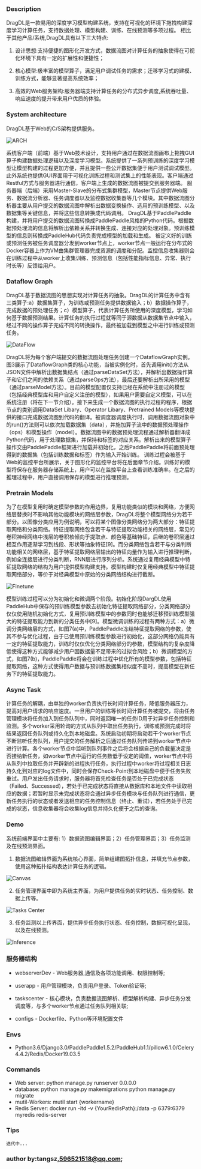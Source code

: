 ### Description

DragDL是一款易用的深度学习模型构建系统，支持在可视化的环境下拖拽构建深度学习计算任务，支持数据处理、模型构建、训练、在线预测等多项过程。
相比于其他产品/系统,DragDL具有以下三大特点:

1. 设计思想:支持便捷的图形化开发方式，数据流图对计算任务的抽象使得在可视化环境下具有一定的扩展性和便捷性；

2. 核心模型:极丰富的模型算子，满足用户调试任务的需求；迁移学习式的建模、训练方式，能够显著提高系统效率；

3. 高效的Web服务架构:服务器端支持计算任务的分布式异步调度,系统吞吐量、响应速度的提升带来用户优质的体验。

### System architecture

DragDL基于Web的C/S架构提供服务。

![ARCH](https://github.com/tago-tech/dragdl/blob/master/demo/arch.jpg#pic_center)

系统客户端（前端）基于Web技术设计，支持用户通过在数据流图画布上拖拽GUI算子构建数据处理逻辑以及深度学习模型。系统提供了一系列预训练的深度学习模型让模型构建的过程更加方便，并且提供一些公开数据集便于用户测试调试模型。此外系统也提供GUI界面用于可视化训练过程和测试集上的性能表现。客户端通过Restful方式与服务器进行通信，客户端上生成的数据流图被提交到服务器端。
服务器端（后端）采用Master-Slave的分布式集群模型，Master节点提供Web服务、数据流分析器、任务调度器以及监控数据收集器等几个模块。其中数据流图分析器主要从用户提交的数据流图中解析出数据变换操作、选用的预训练模型、以及数据集等关键信息，并将这些信息转换成代码调用。
DragDL基于PaddlePaddle构建，并将用户提交的数据流图转换成PaddlePaddle风格的Python代码。根据数据预处理流的信息将解析出依赖关系并转换生成、连接对应的处理对象。预训练模型的信息则转换成PaddleHub代码负责完成模型的加载和生成。
被定义好的训练或预测任务被任务调度器分发到worker节点上，worker节点一般运行在分布式的Docker容器上作为VM由集群管理器完成资源的调度和分配。监控信息收集器则会在训练过程中从worker上收集训练、预测信息（包括性能指标信息、异常、执行时长等）反馈给用户。

### Dataflow Graph

DragDL基于数据流图的思想实现对计算任务的抽象。DragDL的计算任务中含有三类算子:a）数据集算子，为训练或预测任务提供数据输入；b）数据操作算子，完成数据的预处理任务；c）模型算子，代表计算任务所使用的深度模型，学习如何基于数据预测结果。计算任务的执行过程就等同于源数据从数据集节点中输入，经过不同的操作算子完成不同的转换操作，最终被加载到模型之中进行训练或预测任务。

![DataFlow](https://github.com/tago-tech/dragdl/blob/master/demo/dataflow_graph.jpg#pic_center)

DragDL将为每个客户端提交的数据流图处理任务创建一个DataflowGraph实例。图3展示了DataflowGraph类的核心功能，当被实例化时，首先调用init()方法从JSON文件中解析出数据集结点（通过parseDataSet方法），并解析出数据操作算子和它们之间的依赖关系（通过parseOps方法），最后还要解析出所采用的模型（通过parseModel方法）。目前的模型配置仅支持已经在系统中注册过的模型（包括经典模型库和用户自定义注册的模型），如果用户需要自定义模型，可以在系统注册（将在下一节介绍）。接下来生成一个数据流图的执行过程的程序，根据节点的类别调用DataSet Libary、Operator Libary、Pretrained Models等模块提供的接口完成数据流图到代码的翻译。被调度器调度执行时，调用数据流图对象中的run()方法则可以依次加载数据集（data），并施加算子流中的数据预处理操作（ops）和模型操作（model）。数据流图中的数据预处理流程通过解析器翻译成Python代码，用于处理数据集，并保持和标签的对应关系。解析出来的模型算子操作交由PaddlePaddle框架进行加载并初始化，之后PaddlePaddle将前面预处理得到的数据集（包括训练数据和标签）作为输入开始训练。
训练过程会被基于Web的监控平台所展示，关于图形化的监控平台将在后面章节介绍。训练好的模型将保存在服务器存储系统上，用户可以在监控平台上查看训练准确率。在之后的推理过程中，用户直接调用保存的模型进行推理预测。

### Pretrain Models

为了在模型复用时确定模型参数的作用边界，复用功能类似的模块和网络，方便网络层替换时不影响其他功能模块的网络层参数，DragDL将整个模型网络分为若干部分。以图像分类应用为例说明，可以将某个图像分类网络分为两大部分：特征提取网络和分类网络。特征提取网络包含若干与特征提取功能相关的网络层，常见的卷积神经网络中浅层的卷积核倾向于提取点、颜色等基础特征，后继的卷积层通过相互作用逐渐学习到线段、形状等抽象特征[9]。而分类网络包含若干与分类判断功能相关的网络层，基于特征提取网络层输出的特征向量作为输入进行推理判断，例如全连接层进行分类判断，RNN层进行序列分析。系统通过复用经典模型中特征提取网络的结构为用户提供模型构建支持。模型构建时仅复用经典模型中特征提取网络部分，等价于对经典模型中原始的分类网络结构进行截断。

![Finetune](https://github.com/tago-tech/dragdl/blob/master/demo/finetune_stratege.png#pic_center)

模型训练过程可以分为初始化和微调两个阶段。初始化阶段DargDL使用PaddleHub中保存的预训练模型参数去初始化特征提取网络部分，分类网络部分仅仅使用随机初始化方式，复用预训练模型中的参数同时也能够迁移预训练模型强大的特征提取能力到新的分类任务中[9]。模型微调训练的过程有两种方式：a）微调分类网络层的方式，如图7(a)中，PaddlePaddle冻结特征提取网络的参数，使其不参与优化过程，由于已使用预训练模型参数进行初始化，这部分网络仍能具有一定的特征提取能力，训练时仅仅优化分类网络部分的参数，模型结构的复杂度降低使得这种方式能够减少用户因数据量不足带来的过拟合风险；b）微调模型的方式，如图7(b)，PaddlePaddle将会在训练过程中优化所有的模型参数，包括特征提取网络，这种方式使得用户数据与预训练数据集相似度不高时，提高模型在新任务下的特征提取能力。

### Async Task 

计算任务的解耦，由单独的worker负责执行长时间计算任务，降低服务器压力，提高对用户请求的响应速度。一旦用户的训练等长时间计算任务被提交，将由任务管理模块将任务加入到任务队列中，同时返回唯一的任务ID用于对异步任务控制和监测。多个worker采用轮询的方式从队列中取出任务执行，训练或预测完成时将结果返回任务队列或持久化到本地磁盘。系统启动初期将启动若干个worker节点不断监听任务队列，用户提交的任务解析之后通过任务队列传递到worker节点中进行计算。各个worker节点中监听到队列事件之后将会根据自己的负载量决定是否接纳新任务，如worker节点中运行的任务数低于设定的阈值，worker节点中将从队列中拉取任务并开辟新的进程执行任务，执行过程中worker将过程相关日志持久化到对应的log文件中，同时会保存Check-Point到本地磁盘中便于任务失败重试。用户发出任务请求时，服务器将首先检查任务是否处于已完成状态（Failed、Successed），若处于已完成状态将直接从数据库和本地文件中读取相应的数据；若暂时显示未完成状态将会通过异步任务模块与任务队列进行通信，更新任务执行的状态或者发送相应的任务控制信息（终止、重试），若任务处于已完成的状态，信息收集器将会收集log信息并持久化便于之后的查询。

### Demo
系统前端界面中主要有: 1）数据流图编辑界面；2）任务管理界面；3）任务监测及在线预测界面。

1. 数据流图编辑界面为系统核心界面，简单组建图拓扑信息，并填充节点参数，使用这种拓扑结构表达计算任务的逻辑。

![Canvas](https://github.com/tago-tech/dragdl/blob/master/demo/dataflow_canvas.jpg#pic_center)

2. 任务管理界面中即为系统主界面，为用户提供任务的实时状态、任务控制、数据上传等。

![Tasks Center](https://github.com/tago-tech/dragdl/blob/master/demo/tasks_center.png#pic_center)

3. 任务监测以上传界面，提供异步任务执行状态、任务控制，数据可视化呈现，以及在线预测。

![Inference](https://github.com/tago-tech/dragdl/blob/master/demo/Online_Inference.jpg#pic_center)

### 服务器结构

+ webserverDev - Web服务器,通信及各项功能调用、权限控制等;

+ userapp - 用户管理模块，负责用户登录、Token验证等;

+ taskscenter  - 核心模块，负责数据流图解析、模型解析构建、异步任务分发调度等，与多个worker节点通过任务队列相关联;

+ configs - Dockerfile、Python等环境配置文件

### Envs

+ Python3.6/Django3.0/PaddlePaddle1.5.2/PaddleHub1.1/pillow6.1.0/Celery4.4.2/Redis/Docker19.03.5

### Commands

* Web server:
    python manage.py runserver 0.0.0.0
* database:
    python manage.py makemigrations
    python manage.py migrate
* mutil-Workers:
    mutil start {workername}
* Redis Server:
    docker run -itd -v {YourRedisPath}:/data -p 6379:6379 myredis redis-server

### Tips
    迭代中...

### author by:tangsz,596521518@qq.com;